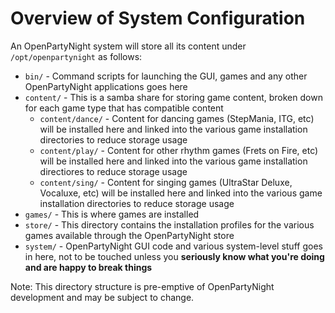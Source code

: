 # Overview of System Configuration

An OpenPartyNight system will store all its content under `/opt/openpartynight` as follows:

- `bin/` - Command scripts for launching the GUI, games and any other OpenPartyNight applications goes here
- `content/` - This is a samba share for storing game content, broken down for each game type that has compatible content
    - `content/dance/` - Content for dancing games (StepMania, ITG, etc) will be installed here and linked into the various game installation directories to reduce storage usage
    - `content/play/` - Content for other rhythm games (Frets on Fire, etc) will be installed here and linked into the various game installation directiores to reduce storage usage
    - `content/sing/` - Content for singing games (UltraStar Deluxe, Vocaluxe, etc) will be installed here and linked into the various game installation directories to reduce storage usage
- `games/` - This is where games are installed
- `store/` - This directory contains the installation profiles for the various games available through the OpenPartyNight store
- `system/` - OpenPartyNight GUI code and various system-level stuff goes in here, not to be touched unless you **seriously know what you're doing and are happy to break things**

Note: This directory structure is pre-emptive of OpenPartyNight development and may be subject to change.

